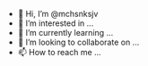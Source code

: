 - 👋 Hi, I’m @mchsnksjv
- 👀 I’m interested in ...
- 🌱 I’m currently learning ...
- 💞️ I’m looking to collaborate on ...
- 📫 How to reach me ...

<!---
mchsnksjv/mchsnksjv is a ✨ special ✨ repository because its `README.md` (this file) appears on your GitHub profile.
You can click the Preview link to take a look at your changes.
--->
